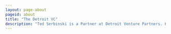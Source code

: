 ```yaml
---
layout: page-about
pageid: about
title: "The Detroit VC"
description: "Ted Serbinski is a Partner at Detroit Venture Partners. He's an entrepreneur and open source hacker rebuilding Detroit and the Midwest."
---
```

